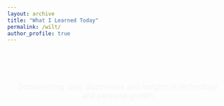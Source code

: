 ```yaml
---
layout: archive
title: "What I Learned Today"
permalink: /wilt/
author_profile: true
---
```


<style>
/* Base styles from previous design */
.wilt-container {
  max-width: 900px;
  margin: 0 auto;
  padding: 40px 20px;
}

@keyframes gradientFlow {
  0% { background-position: 0% 50%; }
  50% { background-position: 100% 50%; }
  100% { background-position: 0% 50%; }
}

@keyframes fadeInUp {
  from {
    opacity: 0;
    transform: translateY(20px);
  }
  to {
    opacity: 1;
    transform: translateY(0);
  }
}

@keyframes scaleIn {
  from {
    transform: scale(0);
  }
  to {
    transform: scale(1);
  }
}

@keyframes slideInLeft {
  from {
    opacity: 0;
    transform: translateX(-100px);
  }
  to {
    opacity: 1;
    transform: translateX(0);
  }
}

@keyframes slideInRight {
  from {
    opacity: 0;
    transform: translateX(100px);
  }
  to {
    opacity: 1;
    transform: translateX(0);
  }
}

@keyframes pulseGlow {
  0% { box-shadow: 0 0 0 0 rgba(66, 153, 225, 0.4); }
  70% { box-shadow: 0 0 0 10px rgba(66, 153, 225, 0); }
  100% { box-shadow: 0 0 0 0 rgba(66, 153, 225, 0); }
}

.wilt-header {
  text-align: center;
  margin-bottom: 60px;
  position: relative;
  opacity: 0;
  animation: fadeInUp 0.8s ease forwards;
}

.wilt-header h1 {
  font-size: 3em;
  color: #1a202c;
  margin-bottom: 15px;
  font-weight: 700;
  background: linear-gradient(120deg, #4299e1, #667eea, #4299e1);
  -webkit-background-clip: text;
  -webkit-text-fill-color: transparent;
  background-size: 200% auto;
  animation: gradientFlow 3s linear infinite;
}

.wilt-header p {
  color: #718096;
  font-size: 1.2em;
}

.timeline {
  position: relative;
  padding: 20px 0;
}

.timeline::before {
  content: '';
  position: absolute;
  width: 3px;
  background: linear-gradient(to bottom, #4299e1, #667eea);
  top: 0;
  bottom: 0;
  left: 50%;
  transform: translateX(-50%);
  border-radius: 2px;
  animation: scaleIn 1s ease forwards;
}

.timeline-entry {
  width: 100%;
  margin-bottom: 50px;
  position: relative;
  opacity: 0;
}

.timeline-entry:nth-child(odd) {
  padding-right: calc(50% + 30px);
  animation: slideInLeft 0.8s ease forwards;
  animation-delay: calc(var(--animation-order) * 0.2s);
}

.timeline-entry:nth-child(even) {
  padding-left: calc(50% + 30px);
  animation: slideInRight 0.8s ease forwards;
  animation-delay: calc(var(--animation-order) * 0.2s);
}

.timeline-content {
  background: white;
  border-radius: 15px;
  padding: 25px;
  box-shadow: 0 4px 6px rgba(0, 0, 0, 0.1);
  position: relative;
  transition: all 0.3s ease;
}

.timeline-content:hover {
  transform: translateY(-5px) scale(1.02);
  box-shadow: 0 8px 15px rgba(0, 0, 0, 0.1);
}

.timeline-dot {
  width: 20px;
  height: 20px;
  background: #4299e1;
  border-radius: 50%;
  position: absolute;
  top: 20px;
  left: 50%;
  transform: translateX(-50%) scale(0);
  z-index: 2;
  border: 4px solid white;
  box-shadow: 0 0 0 3px #4299e1;
  animation: scaleIn 0.5s ease forwards;
  animation-delay: calc(var(--animation-order) * 0.2s + 0.3s);
}

.timeline-dot:hover {
  animation: pulseGlow 2s infinite;
}

.entry-date {
  font-size: 0.9em;
  color: #4299e1;
  font-weight: 600;
  margin-bottom: 10px;
  text-transform: uppercase;
  letter-spacing: 1px;
  opacity: 0;
  animation: fadeInUp 0.5s ease forwards;
  animation-delay: calc(var(--animation-order) * 0.2s + 0.4s);
}

.entry-section {
  margin-bottom: 15px;
  padding-left: 15px;
  border-left: 3px solid #e2e8f0;
  transition: all 0.3s ease;
  opacity: 0;
  animation: fadeInUp 0.5s ease forwards;
  animation-delay: calc(var(--animation-order) * 0.2s + 0.5s);
}

.entry-section:hover {
  border-left-color: #4299e1;
  background: rgba(66, 153, 225, 0.05);
  padding: 10px 15px;
  border-radius: 0 8px 8px 0;
}

.archives-link {
  text-align: center;
  margin-top: 60px;
  padding: 20px;
  opacity: 0;
  animation: fadeInUp 0.8s ease forwards;
  animation-delay: 1s;
}

.archives-link a {
  display: inline-block;
  padding: 12px 24px;
  background: linear-gradient(120deg, #4299e1, #667eea);
  background-size: 200% auto;
  color: white;
  text-decoration: none;
  border-radius: 25px;
  font-weight: 600;
  transition: all 0.3s ease;
}

.archives-link a:hover {
  transform: translateY(-2px);
  box-shadow: 0 4px 12px rgba(66, 153, 225, 0.3);
  background-position: right center;
}
</style>

<script>
document.addEventListener('DOMContentLoaded', function() {
  const entries = document.querySelectorAll('.timeline-entry');
  entries.forEach((entry, index) => {
    entry.style.setProperty('--animation-order', index);
  });

  // Add intersection observer for animation triggers
  const observer = new IntersectionObserver((entries) => {
    entries.forEach(entry => {
      if (entry.isIntersecting) {
        entry.target.style.opacity = '1';
        observer.unobserve(entry.target);
      }
    });
  }, {
    threshold: 0.1
  });

  entries.forEach(entry => {
    observer.observe(entry);
  });
});
</script>

<div class="wilt-container">
  <header class="wilt-header">
    <p>Documenting daily discoveries and insights in technology and personal growth</p>
  </header>

  